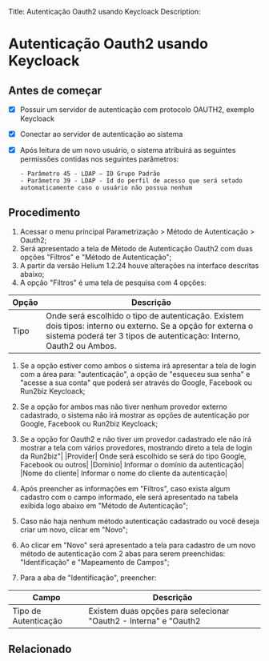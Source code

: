 Title: Autenticação Oauth2 usando Keycloack
Description:

# Autenticação Oauth2 usando Keycloack


## Antes de começar

- [x] Possuir um servidor de autenticação com protocolo OAUTH2, exemplo Keycloack  
- [x] Conectar ao servidor de autenticação ao sistema  
- [x] Após leitura de um novo usuário, o sistema atribuirá as seguintes permissões contidas nos seguintes parâmetros: 

      - Parâmetro 45 - LDAP – ID Grupo Padrão  
      - Parâmetro 39 - LDAP - Id do perfil de acesso que será setado automaticamente caso o usuário não possua nenhum


## Procedimento

1. Acessar o menu principal Parametrização > Método de Autenticação > Oauth2;  
2. Será apresentado a tela de Mètodo de Autenticação Oauth2 com duas opções "Filtros" e "Método de Autenticação";
3. A partir da versão Helium 1.2.24 houve alterações na interface descritas abaixo;  
4. A opção "Filtros" é uma tela de pesquisa com 4 opções:

|Opção|Descrição|
|-----|---------|
|Tipo| Onde será escolhido o tipo de autenticação. Existem dois tipos: interno ou externo. Se a opção for externa o sistema poderá ter 3 tipos de autenticação: Interno, Oauth2 ou Ambos.  
1. Se a opção estiver como ambos o sistema irá apresentar a tela de login com a área para: "autenticação", a opção de "esqueceu sua senha" e "acesse a sua conta" que poderá ser através do Google, Facebook ou Run2biz Keycloack;  
2. Se a opção for ambos mas não tiver nenhum provedor externo cadastrado, o sistema não irá mostrar as opções de autenticação por Google, Facebook ou Run2biz Keycloack;  
3. Se a opção for Oauth2 e não tiver um provedor cadastrado ele não irá mostrar a tela com vários provedores, mostrando direto a tela de login da Run2biz"|
|Provider| Onde será escolhido se será do tipo Google, Facebook ou outros|
|Domínio| Informar o domínio da autenticação|
|Nome do cliente| Informar o nome do cliente da autenticação|


5. Após preencher as informações em "Filtros", caso exista algum cadastro com o campo informado, ele será apresentado na tabela exibida logo abaixo em "Método de Autenticação";  
6. Caso não haja nenhum método autenticação cadastrado ou você deseja criar um novo, clicar em "Novo";  
7. Ao clicar em "Novo" será apresentado a tela para cadastro de um novo método de autenticação com 2 abas para serem preenchidas: "Identificação" e "Mapeamento de Campos";  
8. Para a aba de "Identificação", preencher:

|Campo|Descrição|
|-----|---------|
|Tipo de Autenticação| Existem duas opções para selecionar "Oauth2 - Interna" e "Oauth2
    
    












## Relacionado
